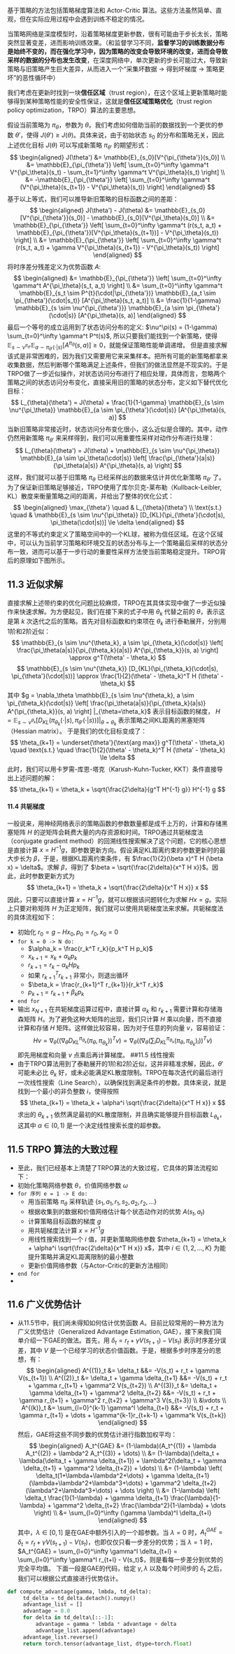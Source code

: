 基于策略的方法包括策略梯度算法和 Actor-Critic 算法。这些方法虽然简单、直观，但在实际应用过程中会遇到训练不稳定的情况。

当策略网络是深度模型时，沿着策略梯度更新参数，很有可能由于步长太长，策略突然显著变差，进而影响训练效果。（和监督学习不同，**监督学习的训练数据分布是始终不变的，而在强化学习中，因为策略的改变会导致环境的改变，进而会导致采样的数据的分布也发生改变**，在深度网络中，单次更新的步长可能过大，导致新策略与旧策略产生巨大差异，从而进入一个“采集坏数据 -> 得到坏梯度 -> 策略更坏”的恶性循环中）

我们考虑在更新时找到一块**信任区域**（trust region），在这个区域上更新策略时能够得到某种策略性能的安全性保证，这就是**信任区域策略优化**（trust region policy optimization，TRPO）算法的主要思想。

假设当前策略为 $\pi_\theta$，参数为 $\theta$。我们考虑如何借助当前的数据找到一个更优的参数 $\theta'$，使得 $J(\theta') \ge J(\theta)$。具体来说，由于初始状态 $s_0$ 的分布和策略无关，因此上述优化目标 $J(\theta)$ 可以写成新策略 $\pi_{\theta'}$ 的期望形式： $$ \begin{aligned} J(\theta') &= \mathbb{E}_{s_0}[V^{\pi_{\theta'}}(s_0)] \\ &= \mathbb{E}_{\pi_{\theta'}} \left[ \sum_{t=0}^\infty \gamma^t V^{\pi_\theta}(s_t) - \sum_{t=1}^\infty \gamma^t V^{\pi_\theta}(s_t) \right] \\ &= -\mathbb{E}_{\pi_{\theta'}} \left[ \sum_{t=0}^\infty \gamma^t (V^{\pi_\theta}(s_{t+1}) - V^{\pi_\theta}(s_t)) \right] \end{aligned} $$ 基于以上等式，我们可以推导新旧策略的目标函数之间的差距： $$ \begin{aligned} J(\theta') - J(\theta) &= \mathbb{E}_{s_0}[V^{\pi_{\theta'}}(s_0)] - \mathbb{E}_{s_0}[V^{\pi_\theta}(s_0)] \\ &= \mathbb{E}_{\pi_{\theta'}} \left[ \sum_{t=0}^\infty \gamma^t (r(s_t, a_t) + \mathbb{E}_{\pi_{\theta'}}[V^{\pi_\theta}(s_{t+1})] - V^{\pi_\theta}(s_t)) \right] \\ &= \mathbb{E}_{\pi_{\theta'}} \left[ \sum_{t=0}^\infty \gamma^t (r(s_t, a_t) + \gamma V^{\pi_\theta}(s_{t+1}) - V^{\pi_\theta}(s_t)) \right] \end{aligned} $$ 将时序差分残差定义为优势函数 $A$: $$ \begin{aligned} &= \mathbb{E}_{\pi_{\theta'}} \left[ \sum_{t=0}^\infty \gamma^t A^{\pi_\theta}(s_t, a_t) \right] \\ &= \sum_{t=0}^\infty \gamma^t \mathbb{E}_{s_t \sim P^{t}(\cdot|\pi_{\theta'})} \mathbb{E}_{a_t \sim \pi_{\theta'}(\cdot|s_t)} [A^{\pi_\theta}(s_t, a_t)] \\ &= \frac{1}{1-\gamma} \mathbb{E}_{s \sim \nu^{\pi_{\theta'}}} \mathbb{E}_{a \sim \pi_{\theta'}(\cdot|s)} [A^{\pi_\theta}(s, a)] \end{aligned} $$ 最后一个等号的成立运用到了状态访问分布的定义: $\nu^\pi(s) = (1-\gamma) \sum_{t=0}^\infty \gamma^t P^t(s)$, 所以只要我们能找到一个新策略，使得 $\mathbb{E}_{s \sim \nu^{\pi_{\theta'}}} \mathbb{E}_{a \sim \pi_{\theta'}(\cdot|s)} [A^{\pi_\theta}(s, a)] \ge 0$，就能保证策略性能单调递增。 但是直接求解该式是非常困难的，因为我们又需要用它来采集样本。把所有可能的新策略都拿来收集数据，然后判断哪个策略满足上述条件，但我们的做法显然是不现实的。于是TRPO做了一步近似操作，对状态访问分布进行了相应处理，具体而言，忽略两个策略之间的状态访问分布变化，直接采用旧的策略的状态分布，定义如下替代优化目标： $$ L_{\theta}(\theta') = J(\theta) + \frac{1}{1-\gamma} \mathbb{E}_{s \sim \nu^{\pi_\theta}} \mathbb{E}_{a \sim \pi_{\theta'}(\cdot|s)} [A^{\pi_\theta}(s, a)] $$ 当新旧策略非常接近时，状态访问分布变化很小，这么近似是合理的。其中，动作仍然用新策略 $\pi_{\theta'}$ 来采样得到，我们可以用重要性采样对动作分布进行处理： $$ L_{\theta}(\theta') = J(\theta) + \mathbb{E}_{s \sim \nu^{\pi_\theta}} \mathbb{E}_{a \sim \pi_\theta(\cdot|s)} \left[ \frac{\pi_{\theta'}(a|s)}{\pi_\theta(a|s)} A^{\pi_\theta}(s, a) \right] $$ 这样，我们就可以基于旧策略 $\pi_\theta$ 已经采样出的数据来估计并优化新策略 $\pi_{\theta'}$ 了。为了保证新旧策略足够接近，TRPO使用了库尔贝克-莱布勒（Kullback-Leibler, KL）散度来衡量策略之间的距离，并给出了整体的优化公式： $$ \begin{aligned} \max_{\theta'} \quad & L_{\theta}(\theta') \\ \text{s.t.} \quad & \mathbb{E}_{s \sim \nu^{\pi_\theta}} [D_{KL}(\pi_{\theta'}(\cdot|s), \pi_\theta(\cdot|s))] \le \delta \end{aligned} $$ 这里的不等式约束定义了策略空间中的一个KL球，被称为信任区域。在这个区域中，可以认为当前学习策略和环境交互的状态分布与上一个策略最后采样的状态分布一致，进而可以基于一步行动的重要性采样方法使当前策略稳定提升。TRPO背后的原理如下图所示。
## 11.3 近似求解 
直接求解上述带约束的优化问题比较麻烦，TRPO在其具体实现中做了一步近似操作来快速求解。为方便起见，我们在接下来的式子中用 $\theta_k$ 代替之前的 $\theta$，表示这是第 $k$ 次迭代之后的策略。首先对目标函数和约束项在 $\theta_k$ 进行泰勒展开，分别用1阶和2阶近似： $$ \mathbb{E}_{s \sim \nu^{\theta_k}, a \sim \pi_{\theta_k}(\cdot|s)} \left[ \frac{\pi_\theta(a|s)}{\pi_{\theta_k}(a|s)} A^{\pi_{\theta_k}}(s, a) \right] \approx g^T(\theta' - \theta_k) $$ $$ \mathbb{E}_{s \sim \nu^{\theta_k}} [D_{KL}(\pi_{\theta_k}(\cdot|s), \pi_{\theta'}(\cdot|s))] \approx \frac{1}{2}(\theta' - \theta_k)^T H (\theta' - \theta_k) $$ 其中 $g = \nabla_\theta \mathbb{E}_{s \sim \nu^{\theta_k}, a \sim \pi_{\theta_k}(\cdot|s)} \left[ \frac{\pi_\theta(a|s)}{\pi_{\theta_k}(a|s)} A^{\pi_{\theta_k}}(s, a) \right] |_{\theta=\theta_k}$ 表示目标函数的梯度， $H = \mathbb{E}_{s \sim \nu^{\theta_k}} [D_{KL}(\pi_{\theta_k}(\cdot|s), \pi_{\theta'}(\cdot|s))]|_{\theta=\theta_k}$ 表示策略之间KL距离的黑塞矩阵（Hessian matrix）。 于是我们的优化目标变成了： $$ \theta_{k+1} = \underset{\theta'}{\text{arg max}} g^T(\theta' - \theta_k) \quad \text{s.t.} \quad \frac{1}{2}(\theta' - \theta_k)^T H (\theta' - \theta_k) \le \delta $$ 此时，我们可以用卡罗需-库恩-塔克（Karush-Kuhn-Tucker, KKT）条件直接导出上述问题的解： $$ \theta_{k+1} = \theta_k + \sqrt{\frac{2\delta}{g^T H^{-1} g}} H^{-1} g $$
#### 11.4 共轭梯度 
一般说来，用神经网络表示的策略函数的参数数量都是成千上万的，计算和存储黑塞矩阵 $H$ 的逆矩阵会耗费大量的内存资源和时间。TRPO通过共轭梯度法（conjugate gradient method）的回溯线性搜索解决了这个问题，它的核心思想是直接计算 $x=H^{-1}g$，即参数更新方向。假设满足KL距离约束的参数更新时的最大步长为 $\beta$，于是，根据KL距离约束条件，有 $\frac{1}{2}(\beta x)^T H (\beta x) = \delta$。求解 $\beta$，得到了 $\beta = \sqrt{\frac{2\delta}{x^T H x}}$。因此，此时参数更新方式为 $$ \theta_{k+1} = \theta_k + \sqrt{\frac{2\delta}{x^T H x}} x $$ 因此，只要可以直接计算 $x=H^{-1}g$，就可以根据该问题转化为求解 $Hx=g$。实际上只要对称矩阵 $H$ 为正定矩阵，我们就可以使用共轭梯度法来求解。共轭梯度法的具体流程如下： 
* 初始化 $r_0 = g - Hx_0, p_0 = r_0, x_0 = 0$ 
* `for k = 0 -> N do:` 
	* $\alpha_k = \frac{r_k^T r_k}{p_k^T H p_k}$ 
	* $x_{k+1} = x_k + \alpha_k p_k$ 
	* $r_{k+1} = r_k - \alpha_k H p_k$ 
	* 如果 $r_{k+1}^T r_{k+1}$ 非常小，则退出循环 
	* $\beta_k = \frac{r_{k+1}^T r_{k+1}}{r_k^T r_k}$ 
	* $p_{k+1} = r_{k+1} + \beta_k p_k$ 
* `end for` 
* 输出 $x_{N+1}$ 在共轭梯度运算过程中，直接计算 $\alpha_k$ 和 $r_{k+1}$ 需要计算和存储海森矩阵 $H$。为了避免这种大矩阵的出现，我们只计算 $H$ 乘以向量，而不直接计算和存储 $H$ 矩阵。这样做比较容易，因为对于任意的列向量 $v$，容易验证： $$ Hv = \nabla_\theta \left( (\nabla_\theta D_{KL}^{\pi_{\theta_k}}(\pi_\theta, \pi_{\theta_k}))^T v \right) = \nabla_\theta \left( (\nabla_\theta (\sum_i D_{KL}^{\pi_{\theta_k}}(\pi_\theta, \pi_{\theta_k})_i))^T v \right) $$ 即先用梯度和向量 $v$ 点乘后再计算梯度。 ##11.5 线性搜索 
* 由于TRPO算法用到了泰勒展开的1阶和2阶近似，这并非精准求解，因此，$\theta'$ 可能未必比 $\theta_k$ 好，或未必能满足KL散度限制。TRPO在每次迭代的最后进行一次线性搜索（Line Search），以确保找到满足条件的参数。具体来说，就是找到一个最小的非负整数 $i$，使得按照 $$ \theta_{k+1} = \theta_k + \alpha^i \sqrt{\frac{2\delta}{x^T H x}} x $$ 求出的 $\theta_{k+1}$ 依然满足最初的KL散度限制，并且确实能够提升目标函数 $L_{\theta_k}$，这其中 $\alpha \in (0, 1)$ 是一个决定线性搜索长度的超参数。 
## 11.5 TRPO 算法的大致过程 
* 至此，我们已经基本上清楚了TRPO算法的大致过程，它具体的算法流程如下：
* 初始化策略网络参数 $\theta$，价值网络参数 $\omega$ 
* `for 序列 e = 1 -> E do:` 
	* 用当前策略 $\pi_\theta$ 采样轨迹 $\{s_1, a_1, r_1, s_2, a_2, r_2, \dots\}$ 
	* 根据收集到的数据和价值网络估计每个状态动作对的优势 $A(s_t, a_t)$ 
	* 计算策略目标函数的梯度 $g$ 
	* 用共轭梯度法计算 $x = H^{-1}g$ 
	* 用线性搜索找到一个 $i$ 值，并更新策略网络参数 $\theta_{k+1} = \theta_k + \alpha^i \sqrt{\frac{2\delta}{x^T H x}} x$，其中 $i \in \{1, 2, ..., K\}$ 为能提升策略并满足KL距离限制的最小整数 
	* 更新价值网络参数（与Actor-Critic的更新方法相同） 
* `end for` 
* 
## 11.6 广义优势估计 
* 从11.5节中，我们尚未得知如何估计优势函数 $A$。目前比较常用的一种方法为广义优势估计（Generalized Advantage Estimation, GAE），接下来我们简单介绍一下GAE的做法。首先，用 $\delta_t = r_t + \gamma V(s_{t+1}) - V(s_t)$ 表示时序差分误差，其中 $V$ 是一个已经学习的状态价值函数。于是，根据多步时序差分的思想，有： $$ \begin{aligned} A^{(1)}_t &= \delta_t &&= -V(s_t) + r_t + \gamma V(s_{t+1}) \\ A^{(2)}_t &= \delta_t + \gamma \delta_{t+1} &&= -V(s_t) + r_t + \gamma r_{t+1} + \gamma^2 V(s_{t+2}) \\ A^{(3)}_t &= \delta_t + \gamma \delta_{t+1} + \gamma^2 \delta_{t+2} &&= -V(s_t) + r_t + \gamma r_{t+1} + \gamma^2 r_{t+2} + \gamma^3 V(s_{t+3}) \\ &\vdots \\ A^{(k)}_t &= \sum_{l=0}^{k-1} \gamma^l \delta_{t+l} &&= -V(s_t) + r_t + \gamma r_{t+1} + \dots + \gamma^{k-1}r_{t+k-1} + \gamma^k V(s_{t+k}) \end{aligned} $$ 然后，GAE将这些不同步数的优势估计进行指数加权平均： $$ \begin{aligned} A_t^{GAE} &= (1-\lambda)(A_t^{(1)} + \lambda A_t^{(2)} + \lambda^2 A_t^{(3)} + \dots) \\ &= (1-\lambda)(\delta_t + \lambda(\delta_t + \gamma \delta_{t+1}) + \lambda^2(\delta_t + \gamma \delta_{t+1} + \gamma^2 \delta_{t+2}) + \dots) \\ &= (1-\lambda) \left( \delta_t(1+\lambda+\lambda^2+\dots) + \gamma \delta_{t+1}(\lambda+\lambda^2+\lambda^3+\dots) + \gamma^2 \delta_{t+2}(\lambda^2+\lambda^3+\dots) + \dots \right) \\ &= (1-\lambda) \left( \delta_t \frac{1}{1-\lambda} + \gamma \delta_{t+1} \frac{\lambda}{1-\lambda} + \gamma^2 \delta_{t+2} \frac{\lambda^2}{1-\lambda} + \dots \right) \\ &= \sum_{l=0}^\infty (\gamma \lambda)^l \delta_{t+l} \end{aligned} $$ 其中，$\lambda \in [0, 1]$ 是在GAE中额外引入的一个超参数。当 $\lambda=0$ 时，$A_t^{GAE} = \delta_t = r_t + \gamma V(s_{t+1}) - V(s_t)$，也即仅仅只看一步差分的优势；当 $\lambda=1$ 时，$A_t^{GAE} = \sum_{l=0}^\infty \gamma^l \delta_{t+l} = \sum_{l=0}^\infty \gamma^l r_{t+l} - V(s_t)$，则是看每一步差分到优势的完全平均值。 下面一段是GAE的代码，给定 $\gamma, \lambda$ 以及每个时间步的 $\delta_t$ 之后，我们可以根据公式直接进行优势估计。 
```python
def compute_advantage(gamma, lmbda, td_delta): 
	 td_delta = td_delta.detach().numpy() 
	 advantage_list = [] 
	 advantage = 0.0 
	 for delta in td_delta\[::-1]: 
		 advantage = gamma * lmbda * advantage + delta 
		 advantage_list.append(advantage) 
	 advantage_list.reverse() 
	 return torch.tensor(advantage_list, dtype=torch.float)
```